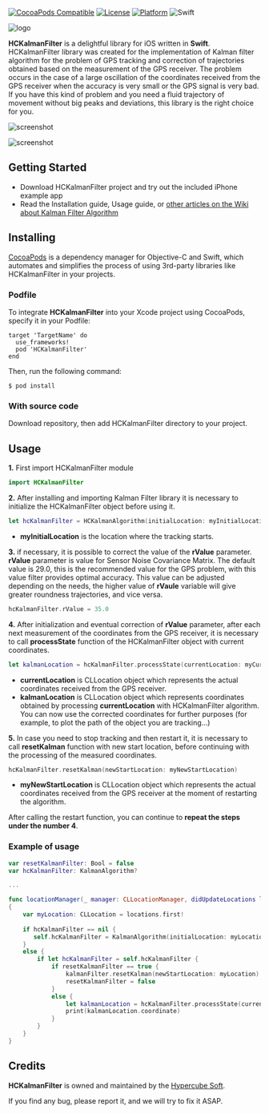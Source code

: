 [![CocoaPods Compatible](https://img.shields.io/cocoapods/v/HCKalmanFilter.svg)](http://cocoapods.org/pods/HCKalmanFilter)
[![License](https://img.shields.io/cocoapods/l/HCKalmanFilter.svg?style=flat)](http://cocoapods.org/pods/HCKalmanFilter)
[![Platform](https://img.shields.io/cocoapods/p/HCKalmanFilter.svg?style=flat)](http://cocoapods.org/pods/HCKalmanFilter)
![Swift](https://img.shields.io/badge/%20in-swift%203.1-orange.svg)

![logo](https://github.com/Hypercubesoft/HCKalmanFilter/blob/master/Images/HCKalmanFilterLogo.png)

**HCKalmanFilter** is a delightful library for iOS written in **Swift**. HCKalmanFilter library was created for the implementation of Kalman filter algorithm for the problem of GPS tracking and correction of trajectories obtained based on the measurement of the GPS receiver. The problem occurs in the case of a large oscillation of the coordinates received from the GPS receiver when the accuracy is very small or the GPS signal is very bad. If you have this kind of problem and you need a fluid trajectory of movement without big peaks and deviations, this library is the right choice for you.

![screenshot](https://github.com/Hypercubesoft/HCKalmanFilter/blob/master/Images/Screenshots/HCKalmanFilterSC1.png)

![screenshot](https://github.com/Hypercubesoft/HCKalmanFilter/blob/master/Images/Screenshots/HCKalmanFilterSC2.png)


## Getting Started

* Download HCKalmanFilter project and try out the included iPhone example app
* Read the Installation guide, Usage guide, or [other articles on the Wiki about Kalman Filter Algorithm](https://en.wikipedia.org/wiki/Kalman_filter)

## Installing

[CocoaPods](https://cocoapods.org/) is a dependency manager for Objective-C and Swift, which automates and simplifies the process of using 3rd-party libraries like HCKalmanFilter in your projects.

### Podfile

To integrate **HCKalmanFilter** into your Xcode project using CocoaPods, specify it in your Podfile:

```
target 'TargetName' do
  use_frameworks!
  pod 'HCKalmanFilter'
end
```

Then, run the following command:

```
$ pod install
```

### With source code

Download repository, then add HCKalmanFilter directory to your project.


## Usage
**1.** First import HCKalmanFilter module

```swift
import HCKalmanFilter
```

**2.** After installing and importing Kalman Filter library it is necessary to initialize the HCKalmanFilter object before using it.

```swift
let hcKalmanFilter = HCKalmanAlgorithm(initialLocation: myInitialLocation)
```
* **myInitialLocation** is the location where the tracking starts.


**3.** if necessary, it is possible to correct the value of the **rValue** parameter. **rValue** parameter is value for Sensor Noise Covariance Matrix. The default value is 29.0, this is the recommended value for the GPS problem, with this value filter provides optimal accuracy. This value can be adjusted depending on the needs, the higher value of **rVaule** variable will give greater roundness trajectories, and vice versa.

```swift
hcKalmanFilter.rValue = 35.0
```

**4.** After initialization and eventual correction of **rValue** parameter, after each next measurement of the coordinates from the GPS receiver, it is necessary to call **processState** function of the HCKalmanFilter object with current coordinates.

```swift
let kalmanLocation = hcKalmanFilter.processState(currentLocation: myCurrentLocation)
```
* **currentLocation** is CLLocation object which represents the actual coordinates received from the GPS receiver.
* **kalmanLocation** is CLLocation object which represents coordinates obtained by processing **currentLocation** with HCKalmanFilter algorithm. You can now use the corrected coordinates for further purposes (for example, to plot the path of the object you are tracking...) 

**5.** In case you need to stop tracking and then restart it, it is necessary to call **resetKalman** function with new start location, before continuing with the processing of the measured coordinates.

```swift
hcKalmanFilter.resetKalman(newStartLocation: myNewStartLocation)
```

* **myNewStartLocation** is CLLocation object which represents the actual coordinates received from the GPS receiver at the moment of restarting the algorithm.

After calling the restart function, you can continue to **repeat the steps under the number 4**.


### Example of usage

```swift
var resetKalmanFilter: Bool = false
var hcKalmanFilter: KalmanAlgorithm?

...

func locationManager(_ manager: CLLocationManager, didUpdateLocations locations: [CLLocation])
{
    var myLocation: CLLocation = locations.first!
    
    if hcKalmanFilter == nil {
       self.hcKalmanFilter = KalmanAlgorithm(initialLocation: myLocation)
    }
    else {
        if let hcKalmanFilter = self.hcKalmanFilter {
            if resetKalmanFilter == true {
                kalmanFilter.resetKalman(newStartLocation: myLocation)
                resetKalmanFilter = false
            }
            else {
                let kalmanLocation = hcKalmanFilter.processState(currentLocation: myLocation)
                print(kalmanLocation.coordinate)
            }
        }
    }
}

```

## Credits

**HCKalmanFilter** is owned and maintained by the [Hypercube Soft](http://hypercubesoft.com/).

If you find any bug, please report it, and we will try to fix it ASAP.
